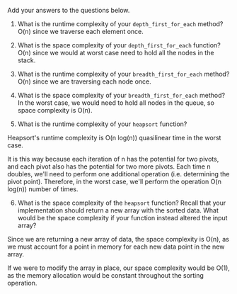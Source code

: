 Add your answers to the questions below.

1. What is the runtime complexity of your `depth_first_for_each` method?
    O(n) since we traverse each element once.

2. What is the space complexity of your `depth_first_for_each` function?
    O(n) since we would at worst case need to hold all the nodes in the stack.

3. What is the runtime complexity of your `breadth_first_for_each` method?
    O(n) since we are traversing each node once.

4. What is the space complexity of your `breadth_first_for_each` method?
    In the worst case, we would need to hold all nodes in the queue, so space complexity is O(n).


5. What is the runtime complexity of your `heapsort` function?

Heapsort's runtime complexity is O(n log(n)) quasilinear time in the worst case.

It is this way because each iteration of n has the potential for two pivots, and each pivot also has the potential for two more pivots. Each time n doubles, we'll need to perform one additional operation (i.e. determining the pivot point). Therefore, in the worst case, we'll perform the operation O(n log(n)) number of times.

6. What is the space complexity of the `heapsort` function? Recall that your implementation should return a new array with the sorted data. What would be the space complexity if your function instead altered the input array?

Since we are returning a new array of data, the space complexity is O(n), as we must account for a point in memory for each new data point in the new array.

If we were to modify the array in place, our space complexity would be O(1), as the memory allocation would be constant throughout the sorting operation.